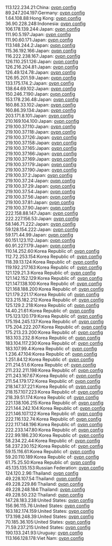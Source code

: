 113.122.234.21:China: [ovpn config](vpn/113_122_234_21.ovpn)  
89.247.204.197:Germany: [ovpn config](vpn/89_247_204_197.ovpn)  
1.64.108.88:Hong Kong: [ovpn config](vpn/1_64_108_88.ovpn)  
36.90.228.248:Indonesia: [ovpn config](vpn/36_90_228_248.ovpn)  
106.178.139.244:Japan: [ovpn config](vpn/106_178_139_244.ovpn)  
111.90.5.197:Japan: [ovpn config](vpn/111_90_5_197.ovpn)  
111.90.60.171:Japan: [ovpn config](vpn/111_90_60_171.ovpn)  
113.148.244.2:Japan: [ovpn config](vpn/113_148_244_2.ovpn)  
115.36.192.166:Japan: [ovpn config](vpn/115_36_192_166.ovpn)  
116.222.238.167:Japan: [ovpn config](vpn/116_222_238_167.ovpn)  
126.110.251.126:Japan: [ovpn config](vpn/126_110_251_126.ovpn)  
126.216.204.81:Japan: [ovpn config](vpn/126_216_204_81.ovpn)  
126.49.124.78:Japan: [ovpn config](vpn/126_49_124_78.ovpn)  
126.95.201.59:Japan: [ovpn config](vpn/126_95_201_59.ovpn)  
133.175.174.2:Japan: [ovpn config](vpn/133_175_174_2.ovpn)  
138.64.69.102:Japan: [ovpn config](vpn/138_64_69_102.ovpn)  
150.246.7.190:Japan: [ovpn config](vpn/150_246_7_190.ovpn)  
153.178.236.48:Japan: [ovpn config](vpn/153_178_236_48.ovpn)  
160.86.33.102:Japan: [ovpn config](vpn/160_86_33_102.ovpn)  
160.86.39.134:Japan: [ovpn config](vpn/160_86_39_134.ovpn)  
203.171.8.101:Japan: [ovpn config](vpn/203_171_8_101.ovpn)  
210.169.104.100:Japan: [ovpn config](vpn/210_169_104_100.ovpn)  
219.100.37.110:Japan: [ovpn config](vpn/219_100_37_110.ovpn)  
219.100.37.118:Japan: [ovpn config](vpn/219_100_37_118.ovpn)  
219.100.37.126:Japan: [ovpn config](vpn/219_100_37_126.ovpn)  
219.100.37.158:Japan: [ovpn config](vpn/219_100_37_158.ovpn)  
219.100.37.165:Japan: [ovpn config](vpn/219_100_37_165.ovpn)  
219.100.37.166:Japan: [ovpn config](vpn/219_100_37_166.ovpn)  
219.100.37.169:Japan: [ovpn config](vpn/219_100_37_169.ovpn)  
219.100.37.179:Japan: [ovpn config](vpn/219_100_37_179.ovpn)  
219.100.37.190:Japan: [ovpn config](vpn/219_100_37_190.ovpn)  
219.100.37.2:Japan: [ovpn config](vpn/219_100_37_2.ovpn)  
219.100.37.24:Japan: [ovpn config](vpn/219_100_37_24.ovpn)  
219.100.37.29:Japan: [ovpn config](vpn/219_100_37_29.ovpn)  
219.100.37.54:Japan: [ovpn config](vpn/219_100_37_54.ovpn)  
219.100.37.56:Japan: [ovpn config](vpn/219_100_37_56.ovpn)  
219.100.37.81:Japan: [ovpn config](vpn/219_100_37_81.ovpn)  
219.100.37.90:Japan: [ovpn config](vpn/219_100_37_90.ovpn)  
222.158.88.147:Japan: [ovpn config](vpn/222_158_88_147.ovpn)  
222.227.156.53:Japan: [ovpn config](vpn/222_227_156_53.ovpn)  
58.146.71.222:Japan: [ovpn config](vpn/58_146_71_222.ovpn)  
59.128.154.222:Japan: [ovpn config](vpn/59_128_154_222.ovpn)  
59.171.44.99:Japan: [ovpn config](vpn/59_171_44_99.ovpn)  
60.151.123.112:Japan: [ovpn config](vpn/60_151_123_112.ovpn)  
60.91.227.179:Japan: [ovpn config](vpn/60_91_227_179.ovpn)  
110.14.252.60:Korea Republic of: [ovpn config](vpn/110_14_252_60.ovpn)  
112.72.253.154:Korea Republic of: [ovpn config](vpn/112_72_253_154.ovpn)  
118.39.13.124:Korea Republic of: [ovpn config](vpn/118_39_13_124.ovpn)  
119.192.217.163:Korea Republic of: [ovpn config](vpn/119_192_217_163.ovpn)  
121.129.21.3:Korea Republic of: [ovpn config](vpn/121_129_21_3.ovpn)  
121.142.152.129:Korea Republic of: [ovpn config](vpn/121_142_152_129.ovpn)  
121.147.138.100:Korea Republic of: [ovpn config](vpn/121_147_138_100.ovpn)  
121.168.188.200:Korea Republic of: [ovpn config](vpn/121_168_188_200.ovpn)  
121.179.221.17:Korea Republic of: [ovpn config](vpn/121_179_221_17.ovpn)  
123.215.182.212:Korea Republic of: [ovpn config](vpn/123_215_182_212.ovpn)  
125.129.2.218:Korea Republic of: [ovpn config](vpn/125_129_2_218.ovpn)  
14.40.21.61:Korea Republic of: [ovpn config](vpn/14_40_21_61.ovpn)  
175.123.120.179:Korea Republic of: [ovpn config](vpn/175_123_120_179.ovpn)  
175.194.245.137:Korea Republic of: [ovpn config](vpn/175_194_245_137.ovpn)  
175.204.222.207:Korea Republic of: [ovpn config](vpn/175_204_222_207.ovpn)  
175.213.23.200:Korea Republic of: [ovpn config](vpn/175_213_23_200.ovpn)  
183.103.232.8:Korea Republic of: [ovpn config](vpn/183_103_232_8.ovpn)  
183.104.117.230:Korea Republic of: [ovpn config](vpn/183_104_117_230.ovpn)  
183.107.99.4:Korea Republic of: [ovpn config](vpn/183_107_99_4.ovpn)  
1.236.47.104:Korea Republic of: [ovpn config](vpn/1_236_47_104.ovpn)  
1.251.84.12:Korea Republic of: [ovpn config](vpn/1_251_84_12.ovpn)  
211.214.51.6:Korea Republic of: [ovpn config](vpn/211_214_51_6.ovpn)  
211.232.211.198:Korea Republic of: [ovpn config](vpn/211_232_211_198.ovpn)  
211.243.167.67:Korea Republic of: [ovpn config](vpn/211_243_167_67.ovpn)  
211.54.179.172:Korea Republic of: [ovpn config](vpn/211_54_179_172.ovpn)  
218.147.37.221:Korea Republic of: [ovpn config](vpn/218_147_37_221.ovpn)  
218.157.107.223:Korea Republic of: [ovpn config](vpn/218_157_107_223.ovpn)  
218.39.51.174:Korea Republic of: [ovpn config](vpn/218_39_51_174.ovpn)  
221.138.106.215:Korea Republic of: [ovpn config](vpn/221_138_106_215.ovpn)  
221.144.242.104:Korea Republic of: [ovpn config](vpn/221_144_242_104.ovpn)  
221.146.107.122:Korea Republic of: [ovpn config](vpn/221_146_107_122.ovpn)  
222.116.132.74:Korea Republic of: [ovpn config](vpn/222_116_132_74.ovpn)  
222.117.148.196:Korea Republic of: [ovpn config](vpn/222_117_148_196.ovpn)  
222.233.147.80:Korea Republic of: [ovpn config](vpn/222_233_147_80.ovpn)  
222.99.186.230:Korea Republic of: [ovpn config](vpn/222_99_186_230.ovpn)  
58.234.22.44:Korea Republic of: [ovpn config](vpn/58_234_22_44.ovpn)  
58.237.230.152:Korea Republic of: [ovpn config](vpn/58_237_230_152.ovpn)  
59.15.116.61:Korea Republic of: [ovpn config](vpn/59_15_116_61.ovpn)  
59.20.110.189:Korea Republic of: [ovpn config](vpn/59_20_110_189.ovpn)  
61.75.25.50:Korea Republic of: [ovpn config](vpn/61_75_25_50.ovpn)  
45.135.135.153:Russian Federation: [ovpn config](vpn/45_135_135_153.ovpn)  
124.120.2.96:Thailand: [ovpn config](vpn/124_120_2_96.ovpn)  
49.228.107.54:Thailand: [ovpn config](vpn/49_228_107_54.ovpn)  
49.228.229.86:Thailand: [ovpn config](vpn/49_228_229_86.ovpn)  
49.228.248.184:Thailand: [ovpn config](vpn/49_228_248_184.ovpn)  
49.228.50.232:Thailand: [ovpn config](vpn/49_228_50_232.ovpn)  
147.28.183.238:United States: [ovpn config](vpn/147_28_183_238.ovpn)  
156.96.115.76:United States: [ovpn config](vpn/156_96_115_76.ovpn)  
163.182.174.159:United States: [ovpn config](vpn/163_182_174_159.ovpn)  
173.198.248.39:United States: [ovpn config](vpn/173_198_248_39.ovpn)  
70.185.36.105:United States: [ovpn config](vpn/70_185_36_105.ovpn)  
71.59.237.215:United States: [ovpn config](vpn/71_59_237_215.ovpn)  
190.133.241.93:Uruguay: [ovpn config](vpn/190_133_241_93.ovpn)  
113.166.128.178:Viet Nam: [ovpn config](vpn/113_166_128_178.ovpn)  
